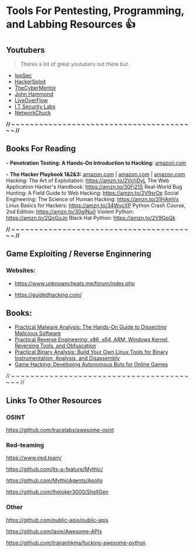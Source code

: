 # Tools For Pentesting, Programming, and Labbing Resources :+1:

## Youtubers
> Theres a lot of great youtubers out there but .
- [IppSec](https://www.youtube.com/channel/UCa6eh7gCkpPo5XXUDfygQQA)
- [HackerSploit](https://www.youtube.com/channel/UC0ZTPkdxlAKf-V33tqXwi3Q)
- [TheCyberMentor](https://www.youtube.com/channel/UC0ArlFuFYMpEewyRBzdLHiw)
- [John Hammond](https://www.youtube.com/user/RootOfTheNull)
- [LiveOverFlow](https://www.youtube.com/channel/UClcE-kVhqyiHCcjYwcpfj9w)
- [I.T Security Labs](https://www.youtube.com/channel/UCXPdZsu8g1nKerd-o5A75vA)
- [NetworkChuck](https://www.youtube.com/user/NetworkChuck)

**// ~  ~  ~  ~  ~  ~  ~  ~  ~  ~  ~  ~  ~  ~  ~  ~  ~  ~  ~  ~  ~  ~  ~  ~  ~  ~  ~  ~  ~  ~  ~  ~  ~  ~  ~  ~  ~  ~  ~  ~ //**
## Books For Reading
  **-** **Penetration Testing: A Hands-On Introduction to Hacking:** [amazon.com](https://www.amazon.com/Penetration-Testing-Hands-Introduction-Hacking/dp/1593275641/ref=pd_ybh_a_49?_encoding=UTF8&psc=1&refRID=C6BQV1Y5GRRQH4KW6Z3B)

  **-** **The Hacker Playbook 1&2&3:** [amazon.com](https://www.amazon.com/Hacker-Playbook-Practical-Penetration-Testing/dp/1494932636/ref=sr_1_3?dchild=1&keywords=hackers+playbook&qid=1605845133&s=books&sr=1-3) | [amazon.com](https://www.amazon.com/Hacker-Playbook-Practical-Penetration-Testing/dp/1512214566/ref=sr_1_4?dchild=1&keywords=hackers+playbook&qid=1605845133&s=books&sr=1-4) | [amazon.com](https://www.amazon.com/Hacker-Playbook-Practical-Penetration-Testing/dp/1980901759/ref=sr_1_2?dchild=1&keywords=hackers+playbook&qid=1605845133&s=books&sr=1-2)
Hacking: The Art of Exploitation: https://amzn.to/2VchDyL
The Web Application Hacker's Handbook: https://amzn.to/30Fj21S
Real-World Bug Hunting: A Field Guide to Web Hacking: https://amzn.to/2V9srOe
Social Engineering: The Science of Human Hacking: https://amzn.to/31HAmVx
Linux Basics for Hackers: https://amzn.to/34WvcXP
Python Crash Course, 2nd Edition: https://amzn.to/30gINu0
Violent Python: https://amzn.to/2QoGoJn
Black Hat Python: https://amzn.to/2V9GpQk


**// ~  ~  ~  ~  ~  ~  ~  ~  ~  ~  ~  ~  ~  ~  ~  ~  ~  ~  ~  ~  ~  ~  ~  ~  ~  ~  ~  ~  ~  ~  ~  ~  ~  ~  ~  ~  ~  ~  ~  ~ //**
## Game Exploiting / Reverse Enginnering

### Websites: 
- https://www.unknowncheats.me/forum/index.php

- https://guidedhacking.com/ 

## Books:
- [Practical Malware Analysis: The Hands-On Guide to Dissecting Malicious Software](https://www.amazon.com/Practical-Malware-Analysis-Hands-Dissecting/dp/1593272901/ref=pd_bxgy_img_2/137-3189832-5959550?_encoding=UTF8&pd_rd_i=1593272901&pd_rd_r=91b032d7-346e-4730-8385-c66e5f4b525c&pd_rd_w=kFrUd&pd_rd_wg=qR8nn&pf_rd_p=f325d01c-4658-4593-be83-3e12ca663f0e&pf_rd_r=8WJBTQG7KRKEB0ETJR45&psc=1&refRID=8WJBTQG7KRKEB0ETJR45)
- [Practical Reverse Engineering: x86, x64, ARM, Windows Kernel, Reversing Tools, and Obfuscation](https://www.amazon.com/Practical-Reverse-Engineering-Reversing-Obfuscation/dp/1118787315/ref=pd_bxgy_img_2/137-3189832-5959550?_encoding=UTF8&pd_rd_i=1118787315&pd_rd_r=4bbf7fc5-5530-40df-aafb-0e30bae0013a&pd_rd_w=eMCSm&pd_rd_wg=0DKoy&pf_rd_p=f325d01c-4658-4593-be83-3e12ca663f0e&pf_rd_r=HS6377BSJ9M9DBZ06EPW&psc=1&refRID=HS6377BSJ9M9DBZ06EPW)
- [Practical Binary Analysis: Build Your Own Linux Tools for Binary Instrumentation, Analysis, and Disassembly](https://www.amazon.com/Practical-Binary-Analysis-Instrumentation-Disassembly/dp/1593279124/ref=pd_bxgy_img_3/137-3189832-5959550?_encoding=UTF8&pd_rd_i=1593279124&pd_rd_r=4bbf7fc5-5530-40df-aafb-0e30bae0013a&pd_rd_w=eMCSm&pd_rd_wg=0DKoy&pf_rd_p=f325d01c-4658-4593-be83-3e12ca663f0e&pf_rd_r=HS6377BSJ9M9DBZ06EPW&psc=1&refRID=HS6377BSJ9M9DBZ06EPW)
- [Game Hacking: Developing Autonomous Bots for Online Games](https://www.amazon.com/Game-Hacking-Developing-Autonomous-Online/dp/1593276699)


// ~  ~  ~  ~  ~  ~  ~  ~  ~  ~  ~  ~  ~  ~  ~  ~  ~  ~  ~  ~  ~  ~  ~  ~  ~  ~  ~  ~  ~  ~  ~  ~  ~  ~  ~  ~  ~  ~  ~  ~ //
## Links To Other Resources 

### OSINT


https://github.com/tracelabs/awesome-osint

### Red-teaming
https://www.ired.team/

https://github.com/its-a-feature/Mythic/

https://github.com/MythicAgents/Apollo

https://github.com/thejoker3000/ShellGen

### Other
https://github.com/public-apis/public-apis

https://github.com/lavie/Awesome-APIs

https://github.com/trananhkma/fucking-awesome-python








